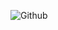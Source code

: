 ![Github](https://github-readme-stats.vercel.app/api?username=wasans123&show_icons=true&theme=radical&include_all_commits=true&count_private=true)
